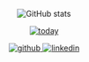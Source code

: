 <div align=center>

![GitHub stats](https://github-readme-stats.vercel.app/api?username=jjyun-do&show_icons=true&hide_border=true)

[![today](https://hits.seeyoufarm.com/api/count/incr/badge.svg?url=https%3A%2F%2Fgithub.com%2Fjjyun-do&count_bg=%233D87C8&title_bg=%23555555&icon=&icon_color=%23E7E7E7&title=today&edge_flat=false)](https://hits.seeyoufarm.com)

<a href="https://github.com/jjyun-do" target="_blank">
<img src=https://img.shields.io/badge/github-%2324292e.svg?&style=for-the-badge&logo=github&logoColor=white alt=github style="margin-bottom: 5px;" />
</a>

<a href="https://linkedin.com/in/jjyundo" target="_blank">
<img src=https://img.shields.io/badge/linkedin-%231E77B5.svg?&style=for-the-badge&logo=linkedin&logoColor=white alt=linkedin style="margin-bottom: 5px;" />
</a>

</div>

